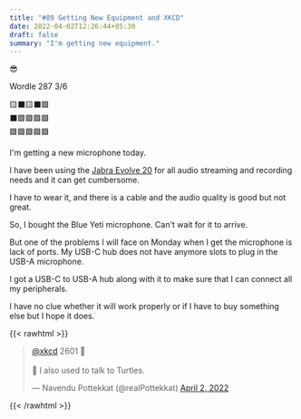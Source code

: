 ```yaml
---
title: "#89 Getting New Equipment and XKCD"
date: 2022-04-02T12:26:44+05:30
draft: false
summary: "I'm getting new equipment."
---
```


😎

Wordle 287 3/6

🟨⬛🟨⬛🟩\
⬛🟩🟩🟩🟩\
🟩🟩🟩🟩🟩

I'm getting a new microphone today.

I have been using the [Jabra Evolve 20](https://www.jabra.in/business/office-headsets/jabra-evolve/jabra-evolve-20##4993-829-209) for all audio streaming and recording needs and it can get cumbersome.

I have to wear it, and there is a cable and the audio quality is good but not great.

So, I bought the Blue Yeti microphone. Can't wait for it to arrive.

But one of the problems I will face on Monday when I get the microphone is lack of ports. My USB-C hub does not have anymore slots to plug in the USB-A microphone.

I got a USB-C to USB-A hub along with it to make sure that I can connect all my peripherals.

I have no clue whether it will work properly or if I have to buy something else but I hope it does.

{{< rawhtml >}}

<blockquote class="twitter-tweet"><p lang="en" dir="ltr"><a href="https://twitter.com/xkcd?ref_src=twsrc%5Etfw">@xkcd</a> 2601 💯<br><br>🐢 I also used to talk to Turtles.</p>&mdash; Navendu Pottekkat (@realPottekkat) <a href="https://twitter.com/realPottekkat/status/1510141766938546181?ref_src=twsrc%5Etfw">April 2, 2022</a></blockquote> <script async src="https://platform.twitter.com/widgets.js" charset="utf-8"></script>
{{< /rawhtml >}}
